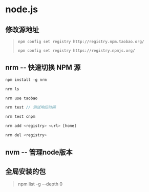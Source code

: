 # node.js

## 修改源地址

> `npm config set registry http://registry.npm.taobao.org/`
>
> `npm config set registry https://registry.npmjs.org/`

## nrm -- 快速切换 NPM 源

```javascript
npm install -g nrm

nrm ls

nrm use taobao

nrm test // 测试响应时间

nrm test cnpm

nrm add <registry> <url> [home]

nrm del <registry>
```

## nvm -- 管理node版本

## 全局安装的包

> npm list -g --depth 0

